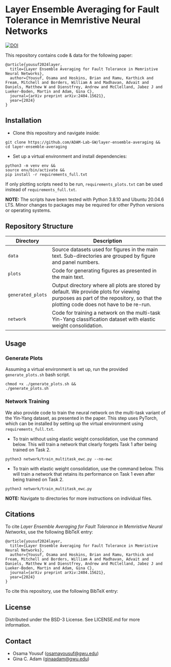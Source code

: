 # Layer Ensemble Averaging for Fault Tolerance in Memristive Neural Networks

[![DOI](https://zenodo.org/badge/878727544.svg)](https://doi.org/10.5281/zenodo.14550769)

This repository contains code & data for the following paper:

```
@article{yousuf2024layer,
  title={Layer Ensemble Averaging for Fault Tolerance in Memristive Neural Networks},
  author={Yousuf, Osama and Hoskins, Brian and Ramu, Karthick and Fream, Mitchell and Borders, William A and Madhavan, Advait and Daniels, Matthew W and Dienstfrey, Andrew and McClelland, Jabez J and Lueker-Boden, Martin and Adam, Gina C},
  journal={arXiv preprint arXiv:2404.15621},
  year={2024}
}
```



## Installation

- Clone this repository and navigate inside:

```
git clone https://github.com/ADAM-Lab-GW/layer-ensemble-averaging &&
cd layer-ensemble-averaging
```

- Set up a virtual environment and install dependencies:
```
python3 -m venv env &&
source env/bin/activate &&
pip install -r requirements_full.txt
```

If only plotting scripts need to be run, `requirements_plots.txt` can be used instead of `requirements_full.txt`.

**NOTE:** The scripts have been tested with Python 3.8.10 and Ubuntu 20.04.6 LTS. Minor changes to packages may be required for other Python versions or operating systems.

## Repository Structure

| Directory    | Description |
| -------- | ------- |
| `data`  | Source datasets used for figures in the main text. Sub-directories are grouped by figure and panel numbers.     |
| `plots` | Code for generating figures as presented in the main text.     |
| `generated_plots`    | Output directory where all plots are stored by default. We provide plots for viewing purposes as part of the repository, so that the plotting code does not have to be re-run.    |
| `network`    | Code for training a network on the multi-task Yin-Yang classification dataset with elastic weight consolidation.    |

## Usage

### Generate Plots

Assuming a virtual environment is set up, run the provided `generate_plots.sh` bash script.

```
chmod +x ./generate_plots.sh &&
./generate_plots.sh
```

### Network Training

We also provide code to train the neural network on the multi-task variant of the Yin-Yang dataset, as presented in the paper. This step uses PyTorch, which can be installed by setting up the virtual environment using `requirements_full.txt`.

- To train without using elastic weight consolidation, use the command below. This will train a network that clearly forgets Task 1 after being trained on Task 2. 

```
python3 network/train_multitask_ewc.py --no-ewc
```

- To train with elastic weight consolidation, use the command below. This will train a network that retains its performance on Task 1 even after being trained on Task 2.

```
python3 network/train_multitask_ewc.py
```

**NOTE:** Navigate to directories for more instructions on individual files. 

## Citations

To cite *Layer Ensemble Averaging for Fault Tolerance in Memristive Neural Networks*, use the following BibTeX entry:

```
@article{yousuf2024layer,
  title={Layer Ensemble Averaging for Fault Tolerance in Memristive Neural Networks},
  author={Yousuf, Osama and Hoskins, Brian and Ramu, Karthick and Fream, Mitchell and Borders, William A and Madhavan, Advait and Daniels, Matthew W and Dienstfrey, Andrew and McClelland, Jabez J and Lueker-Boden, Martin and Adam, Gina C},
  journal={arXiv preprint arXiv:2404.15621},
  year={2024}
}
```

To cite this repository, use the following BibTeX entry:

## License

Distributed under the BSD-3 License. See LICENSE.md for more information.

## Contact

- Osama Yousuf (osamayousuf@gwu.edu)
- Gina C. Adam (ginaadam@gwu.edu)